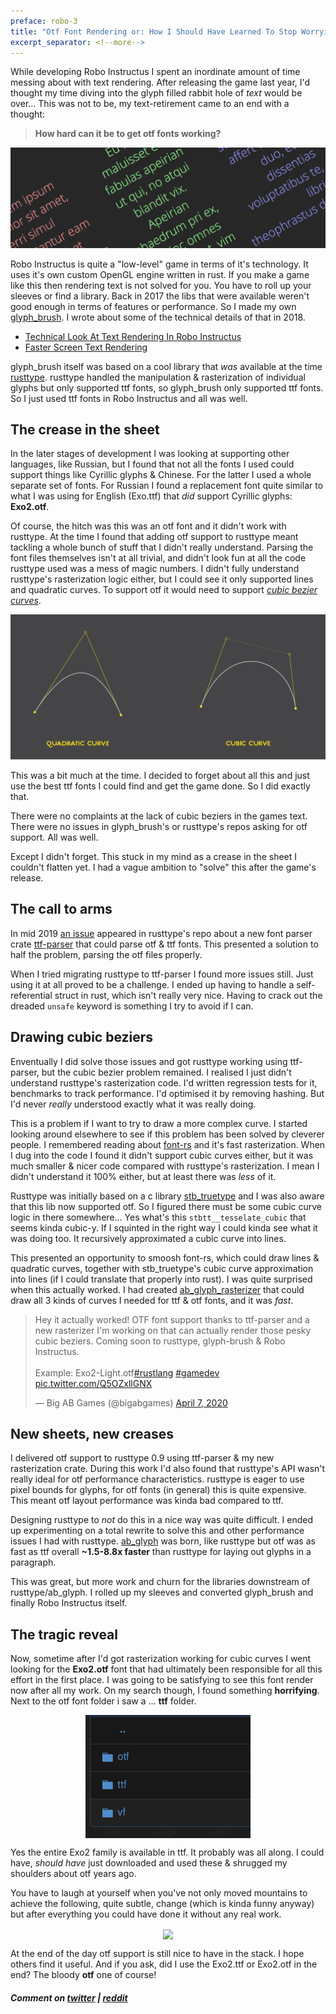 ```yaml
---
preface: robo-3
title: "Otf Font Rendering or: How I Should Have Learned To Stop Worrying And Love The Ttf"
excerpt_separator: <!--more-->
---
```

While developing Robo Instructus I spent an inordinate amount of time messing about with text rendering. After releasing the game last year, I'd thought my time diving into the glyph filled rabbit hole of _text_ would be over... This was not to be, my text-retirement came to an end with a thought:

> **How hard can it be to get otf fonts working?**

![](/assets/2020-05-23/top.png "glyph_brush text rendering")
<!--more-->

Robo Instructus is quite a "low-level" game in terms of it's technology. It uses it's own custom OpenGL engine written in rust. If you make a game like this then rendering text is not solved for you. You have to roll up your sleeves or find a library. Back in 2017 the libs that were available weren't good enough in terms of features or performance. So I made my own [glyph_brush](https://github.com/alexheretic/glyph-brush). I wrote about some of the technical details of that in 2018.
* [Technical Look At Text Rendering In Robo Instructus](/2018/05/18/technical-look-at-text-rendering-in-robo-instructus.html)
* [Faster Screen Text Rendering](/2018/05/25/technical-look-at-text-rendering-in-robo-instructus-ii.html)

glyph_brush itself was based on a cool library that _was_ available at the time [rusttype](https://gitlab.redox-os.org/redox-os/rusttype). rusttype handled the manipulation & rasterization of individual glyphs but only supported ttf fonts, so glyph_brush only supported ttf fonts. So I just used ttf fonts in Robo Instructus and all was well.

## The crease in the sheet
In the later stages of development I was looking at supporting other languages, like Russian, but I found that not all the fonts I used could support things like Cyrillic glyphs & Chinese. For the latter I used a whole separate set of fonts. For Russian I found a replacement font quite similar to what I was using for English (Exo.ttf) that _did_ support Cyrillic glyphs: **Exo2.otf**.

Of course, the hitch was this was an otf font and it didn't work with rusttype. At the time I found that adding otf support to rusttype meant tackling a whole bunch of stuff that I didn't really understand. Parsing the font files themselves isn't at all trivial, and didn't look fun at all the code rusttype used was a mess of magic numbers. I didn't fully understand rusttype's rasterization logic either, but I could see it only supported lines and quadratic curves. To support otf it would need to support [_cubic bezier curves_](https://en.wikipedia.org/wiki/B%C3%A9zier_curve).

![](/assets/2020-05-23/q-c-beziers.png "left: ttf, right: otf")

This was a bit much at the time. I decided to forget about all this and just use the best ttf fonts I could find and get the game done. So I did exactly that.

There were no complaints at the lack of cubic beziers in the games text. There were no issues in glyph_brush's or rusttype's repos asking for otf support. All was well.

Except I didn't forget. This stuck in my mind as a crease in the sheet I couldn't flatten yet. I had a vague ambition to "solve" this after the game's release.

## The call to arms
In mid 2019 [an issue](https://gitlab.redox-os.org/redox-os/rusttype/issues/137) appeared in rusttype's repo about a new font parser crate [ttf-parser](https://github.com/RazrFalcon/ttf-parser) that could parse otf & ttf fonts. This presented a solution to half the problem, parsing the otf files properly.

When I tried migrating rusttype to ttf-parser I found more issues still. Just using it at all proved to be a challenge. I ended up having to handle a self-referential struct in rust, which isn't really very nice. Having to crack out the dreaded `unsafe` keyword is something I try to avoid if I can.

## Drawing cubic beziers
Enventually I did solve those issues and got rusttype working using ttf-parser, but the cubic bezier problem remained. I realised I just didn't understand rusttype's rasterization code. I'd written regression tests for it, benchmarks to track performance. I'd optimised it by removing hashing. But I'd never _really_ understood exactly what it was really doing.

This is a problem if I want to try to draw a more complex curve. I started looking around elsewhere to see if this problem has been solved by cleverer people. I remembered reading about [font-rs](https://github.com/raphlinus/font-rs) and it's fast rasterization. When I dug into the code I found it didn't support cubic curves either, but it was much smaller & nicer code compared with rusttype's rasterization. I mean I didn't understand it 100% either, but at least there was _less_ of it.

Rusttype was initially based on a c library [stb_truetype](https://github.com/nothings/stb/blob/master/stb_truetype.h) and I was also aware that this lib now supported otf. So I figured there must be some cubic curve logic in there somewhere... Yes what's this `stbtt__tesselate_cubic` that seems kinda cubic-y. If I squinted in the right way I could kinda see what it was doing too. It recursively approximated a cubic curve into lines.

This presented an opportunity to smoosh font-rs, which could draw lines & quadratic curves, together with stb_truetype's cubic curve approximation into lines (if I could translate that properly into rust). I was quite surprised when this actually worked. I had created [ab_glyph_rasterizer](https://github.com/alexheretic/ab-glyph/tree/master/rasterizer) that could draw all 3 kinds of curves I needed for ttf & otf fonts, and it was _fast_.

<blockquote margin="auto" class="twitter-tweet tw-align-center" data-theme="dark"><p lang="en" dir="ltr">Hey it actually worked! OTF font support thanks to ttf-parser and a new rasterizer I&#39;m working on that can actually render those pesky cubic beziers. Coming soon to rusttype, glyph-brush &amp; Robo Instructus.<br><br>Example: Exo2-Light.otf<a href="https://twitter.com/hashtag/rustlang?src=hash&amp;ref_src=twsrc%5Etfw">#rustlang</a> <a href="https://twitter.com/hashtag/gamedev?src=hash&amp;ref_src=twsrc%5Etfw">#gamedev</a> <a href="https://t.co/Q5OZxllGNX">pic.twitter.com/Q5OZxllGNX</a></p>&mdash; Big AB Games (@bigabgames) <a href="https://twitter.com/bigabgames/status/1247656705598590978?ref_src=twsrc%5Etfw">April 7, 2020</a></blockquote> <script async src="https://platform.twitter.com/widgets.js" charset="utf-8"></script>

## New sheets, new creases
I delivered otf support to rusttype 0.9 using ttf-parser & my new rasterization crate. During this work I'd also found that rusttype's API wasn't really ideal for otf performance characteristics. rusttype is eager to use pixel bounds for glyphs, for otf fonts (in general) this is quite expensive. This meant otf layout performance was kinda bad compared to ttf.

Designing rusttype to _not_ do this in a nice way was quite difficult. I ended up experimenting on a total rewrite to solve this and other performance issues I had with rusttype. [ab_glyph](https://github.com/alexheretic/ab-glyph/tree/master/glyph) was born, like rusttype but otf was as fast as ttf overall **~1.5-8.8x faster** than rusttype for laying out glyphs in a paragraph.

This was great, but more work and churn for the libraries downstream of rusttype/ab_glyph. I rolled up my sleeves and converted glyph_brush and finally Robo Instructus itself.

## The tragic reveal
Now, sometime after I'd got rasterization working for cubic curves I went looking for the **Exo2.otf** font that had ultimately been responsible for all this effort in the first place. I was going to be satisfying to see this font render now after all my work. On my search though, I found something **horrifying**. Next to the otf font folder i saw a ... **ttf** folder.

<p align="center">
  <img align="center" src="/assets/2020-05-23/exo2-dirs.png" title="Oh no..." />
</p>

Yes the entire Exo2 family is available in ttf. It probably was all along. I could have, _should have_ just downloaded and used these & shrugged my shoulders about otf years ago.

You have to laugh at yourself when you've not only moved mountains to achieve the following, quite subtle, change (which is kinda funny anyway) but after everything you could have done it without any real work.

<p align="center">
  <img align="center" src="https://user-images.githubusercontent.com/2331607/82735754-e7642800-9d1b-11ea-9a8f-d38a3621a1ea.gif" />
</p>

At the end of the day otf support is still nice to have in the stack. I hope others find it useful. And if you ask, did I use the Exo2.ttf or Exo2.otf in the end? The bloody **otf** one of course!

##### Comment on [twitter](https://twitter.com/bigabgames/status/1264557215693918209) | [reddit](https://www.reddit.com/r/rust_gamedev/comments/gpsrkz/otf_font_rendering_or_how_i_should_have_learned/)
